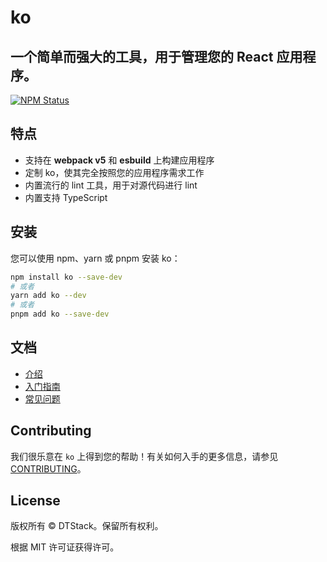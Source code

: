 # ko

## 一个简单而强大的工具，用于管理您的 React 应用程序。

<a href="https://www.npmjs.com/package/ko"><img alt="NPM Status" src="https://img.shields.io/npm/v/ko.svg?style=flat"></a>

## 特点

* 支持在 **webpack v5** 和 **esbuild** 上构建应用程序
* 定制 ko，使其完全按照您的应用程序需求工作
* 内置流行的 lint 工具，用于对源代码进行 lint
* 内置支持 TypeScript

## 安装

您可以使用 npm、yarn 或 pnpm 安装 ko：
``` bash
npm install ko --save-dev
# 或者
yarn add ko --dev
# 或者
pnpm add ko --save-dev
```

## 文档
* [介绍](https://dtstack.github.io/ko/docs/current/introduction)
* [入门指南](https://dtstack.github.io/ko/docs/current/getting-started)
* [常见问题](https://dtstack.github.io/ko/docs/current/FAQ)

## Contributing

我们很乐意在 `ko` 上得到您的帮助！有关如何入手的更多信息，请参见 [CONTRIBUTING](./CONTRIBUTING_CN.md)。

## License

版权所有 © DTStack。保留所有权利。

根据 MIT 许可证获得许可。
